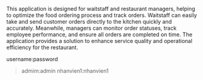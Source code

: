 This application is designed for waitstaff and restaurant managers, helping to optimize the food ordering process and track orders. 
Waitstaff can easily take and send customer orders directly to the kitchen quickly and accurately. 
Meanwhile, managers can monitor order statuses, track employee performance, and ensure all orders are completed on time. 
The application provides a solution to enhance service quality and operational efficiency for the restaurant.

username:password
> admim:admin
> nhanvien1:nhanvien1



